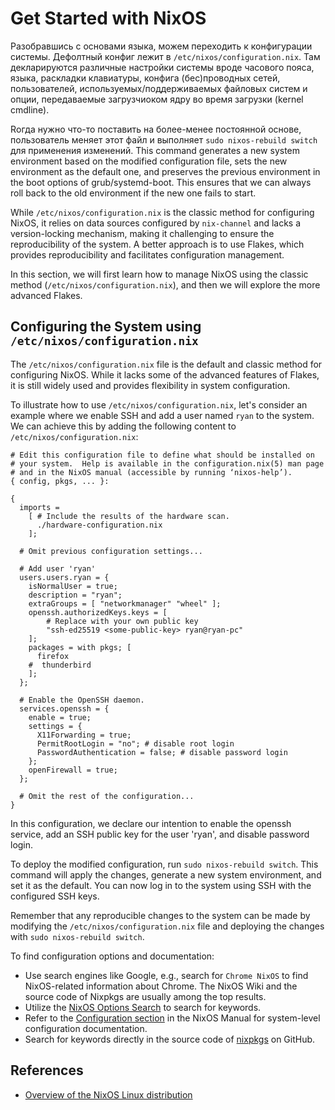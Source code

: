 # Get Started with NixOS

Разобравшись с основами языка, можем переходить к конфигурации системы. Дефолтный конфиг лежит в `/etc/nixos/configuration.nix`. Там декларируются различные настройки системы вроде часового пояса, языка, раскладки клавиатуры, конфига (бес)проводных сетей, пользователей, используемых/поддерживаемых файловых систем и опции, передаваемые загрузчиоком ядру во время загрузки (kernel cmdline).

Rогда нужно что-то поставить на более-менее постоянной основе, пользователь меняет этот файл и выполняет `sudo nixos-rebuild switch` для применения изменений. This command generates a new system environment based on the modified configuration file, sets the new environment as the default one, and preserves the previous environment in the boot options of grub/systemd-boot. This ensures that we can always roll back to the old environment if the new one fails to start.

While `/etc/nixos/configuration.nix` is the classic method for configuring NixOS, it relies on data sources configured by `nix-channel` and lacks a version-locking mechanism, making it challenging to ensure the reproducibility of the system. A better approach is to use Flakes, which provides reproducibility and facilitates configuration management.

In this section, we will first learn how to manage NixOS using the classic method (`/etc/nixos/configuration.nix`), and then we will explore the more advanced Flakes.

## Configuring the System using `/etc/nixos/configuration.nix`

The `/etc/nixos/configuration.nix` file is the default and classic method for configuring NixOS. While it lacks some of the advanced features of Flakes, it is still widely used and provides flexibility in system configuration.

To illustrate how to use `/etc/nixos/configuration.nix`, let's consider an example where we enable SSH and add a user named `ryan` to the system. We can achieve this by adding the following content to `/etc/nixos/configuration.nix`:

```nix{14-38}
# Edit this configuration file to define what should be installed on
# your system.  Help is available in the configuration.nix(5) man page
# and in the NixOS manual (accessible by running ‘nixos-help’).
{ config, pkgs, ... }:

{
  imports =
    [ # Include the results of the hardware scan.
      ./hardware-configuration.nix
    ];

  # Omit previous configuration settings...

  # Add user 'ryan'
  users.users.ryan = {
    isNormalUser = true;
    description = "ryan";
    extraGroups = [ "networkmanager" "wheel" ];
    openssh.authorizedKeys.keys = [
        # Replace with your own public key
        "ssh-ed25519 <some-public-key> ryan@ryan-pc"
    ];
    packages = with pkgs; [
      firefox
    #  thunderbird
    ];
  };

  # Enable the OpenSSH daemon.
  services.openssh = {
    enable = true;
    settings = {
      X11Forwarding = true;
      PermitRootLogin = "no"; # disable root login
      PasswordAuthentication = false; # disable password login
    };
    openFirewall = true;
  };

  # Omit the rest of the configuration...
}
```

In this configuration, we declare our intention to enable the openssh service, add an SSH public key for the user 'ryan', and disable password login.

To deploy the modified configuration, run `sudo nixos-rebuild switch`. This command will apply the changes, generate a new system environment, and set it as the default. You can now log in to the system using SSH with the configured SSH keys.

Remember that any reproducible changes to the system can be made by modifying the `/etc/nixos/configuration.nix` file and deploying the changes with `sudo nixos-rebuild switch`.

To find configuration options and documentation:

- Use search engines like Google, e.g., search for `Chrome NixOS` to find NixOS-related information about Chrome. The NixOS Wiki and the source code of Nixpkgs are usually among the top results.
- Utilize the [NixOS Options Search](https://search.nixos.org/options) to search for keywords.
- Refer to the [Configuration section](https://nixos.org/manual/nixos/unstable/index.html#ch-configuration) in the NixOS Manual for system-level configuration documentation.
- Search for keywords directly in the source code of [nixpkgs](https://github.com/NixOS/nixpkgs) on GitHub.

## References

- [Overview of the NixOS Linux distribution](https://nixos.wiki/wiki/Overview_of_the_NixOS_Linux_distribution)
